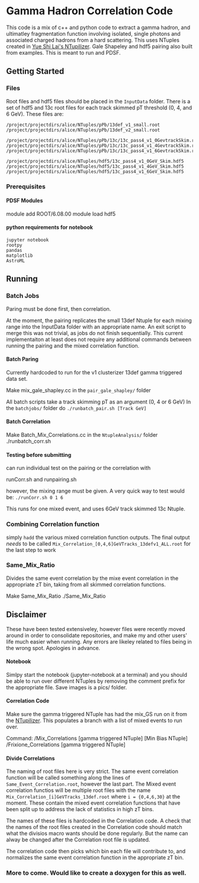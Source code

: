 # Gamma Hadron Correlation Code

This code is a mix of c++ and python code to extract a gamma hadron, and ultimatley fragmentation function involving isolated, single photons and associated charged hadrons from a hard scattering. This uses NTuples created in [Yue Shi Lai's NTupilizer](https://github.com/yslai/ntuple-gj). Gale Shapeley and hdf5 pairing also built from examples. This is meant to run and PDSF.

## Getting Started

### Files

Root files and hdf5 files should be placed in the `InputData` folder. There is a set of hdf5 and 13c root files for each track skimmed pT threshold (0, 4, and 6 GeV). These files are:

```
/project/projectdirs/alice/NTuples/pPb/13def_v1_small.root
/project/projectdirs/alice/NTuples/pPb/13def_v2_small.root

/project/projectdirs/alice/NTuples/pPb/13c/13c_pass4_v1_0GevtrackSkim.root
/project/projectdirs/alice/NTuples/pPb/13c/13c_pass4_v1_4GevtrackSkim.root
/project/projectdirs/alice/NTuples/pPb/13c/13c_pass4_v1_6GevtrackSkim.root

/project/projectdirs/alice/NTuples/hdf5/13c_pass4_v1_0GeV_Skim.hdf5
/project/projectdirs/alice/NTuples/hdf5/13c_pass4_v1_4GeV_Skim.hdf5
/project/projectdirs/alice/NTuples/hdf5/13c_pass4_v1_6GeV_Skim.hdf5
```

### Prerequisites

#### PDSF Modules
module add ROOT/6.08.00
module load hdf5

#### python requirements for notebook
```
jupyter notebook
rootpy
pandas
matplotlib
AstroML
```

## Running

### Batch Jobs
Paring must be done first, then correlation. 

At the moment, the pairing replicates the small 13def Ntuple for each mixing range into the InputData folder with an appropriate name. An exit script to merge this was not trivial, as jobs do not finish sequentially. This current implementaiton at least does not require any additional commands between running the pairing and the mixed correlation function.

#### Batch Paring
Currently hardcoded to run for the v1 clusterizer 13def gamma triggered data set.

Make mix_gale_shapley.cc in the `pair_gale_shapley/` folder

All batch scripts take a track skimming pT as an argument (0, 4 or 6 GeV)
In the `batchjobs/` folder do `./runbatch_pair.sh [Track GeV]`

#### Batch Correlation

Make Batch_Mix_Correlations.cc in the `NtupleAnalysis/` folder
./runbatch_corr.sh

#### Testing before submitting
can run individual test on the pairing or the correlation with 

runCorr.sh and runpairing.sh

however, the mixing range must be given. A very quick way to test would be:
`./runCorr.sh 0 1 6`

This runs for one mixed event, and uses 6GeV track skimmed 13c Ntuple.

### Combining Correlation function
simply `hadd` the various mixed correlation function outputs.
The final output *needs* to be called `Mix_Correlation_[0,4,6]GeVTracks_13defv1_ALL.root` for the last step to work

### Same_Mix_Ratio
Divides the same event correlation by the mixe event correlation in the appropriate zT bin, taking from all skimmed correlation functions.

Make Same_Mix_Ratio
./Same_Mix_Ratio

## Disclaimer
These have been tested extensiveley, however files were recently moved around in order to consolidate repositories, and make my and other users' life much easier when running. Any errors are likeley related to files being in the wrong spot. Apologies in advance.

#### Notebook
Simlpy start the notebook (jupyter-notebook at a terminal) and you should be able to run over different NTuples by removing the comment prefix for the appropriate file. Save images is a pics/ folder.

#### Correlation Code
Make sure the gamma triggered NTuple has had the mix_GS run on it from the [NTupilizer](https://github.com/yslai/ntuple-gj). This populates a branch with a list of mixed events to run over.

Command:
/Mix_Correlations [gamma triggered NTuple] [Min Bias NTuple]
/Frixione_Correlations [gamma triggered NTuple]

#### Divide Correlations
The naming of root files here is very strict. The same event correlation function will be called something along the lines of `Same_Event_Correlation.root`, however the last part. The Mixed event correlation functios will be multiple root files with the name `Mix_Correlation_[i]GeVTracks_13def.root`
where `i = {0,4,6,30}` at the moment. These contain the mixed event correlation functions that have been split up to address the lack of statistics in high zT bins.

The names of these files is hardcoded in the Correlation code. A check that the names of the root files created in the Correlation code should match what the divisios macro wants should be done regularly. But the name can alway be changed after the Correlation root file is updated.

The correlation code then picks which bin each file will contribute to, and normalizes the same event correlation function in the appropriate zT bin.

### More to come. Would like to create a doxygen for this as well. 
